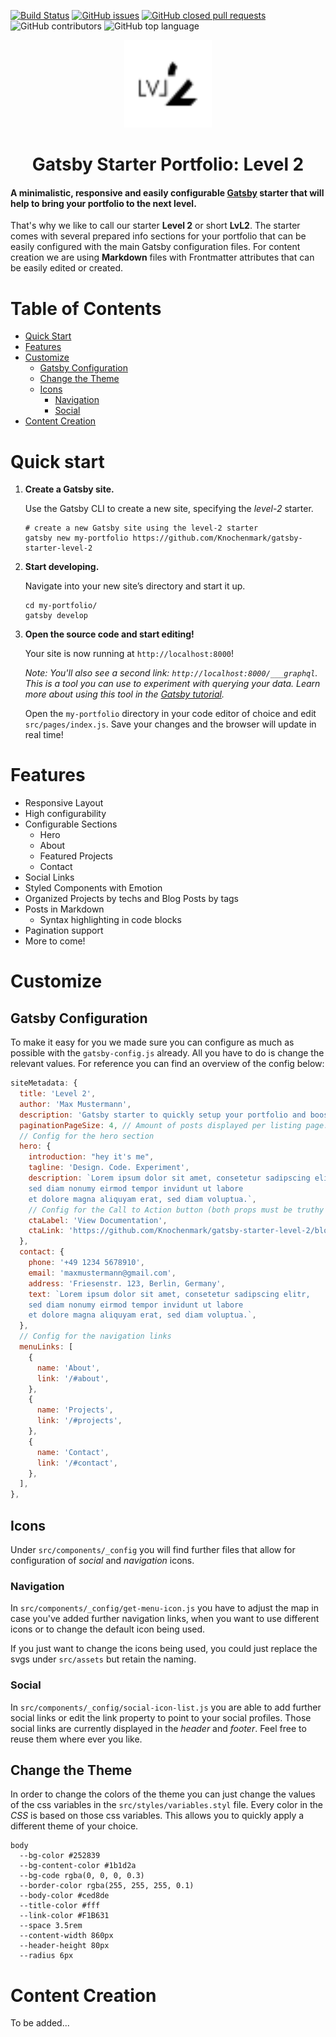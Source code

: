 [![Build Status](https://travis-ci.com/Knochenmark/gatsby-starter-level-2.svg?branch=master)](https://travis-ci.com/Knochenmark/gatsby-starter-level-2)
[![GitHub issues](https://img.shields.io/github/issues/knochenmark/gatsby-starter-level-2.svg)](https://github.com/Knochenmark/gatsby-starter-level-2/issues)
[![GitHub closed pull requests](https://img.shields.io/github/issues-pr-closed/knochenmark/gatsby-starter-level-2.svg)](https://github.com/Knochenmark/gatsby-starter-level-2/pulls)
![GitHub contributors](https://img.shields.io/github/contributors/knochenmark/gatsby-starter-level-2.svg)
![GitHub top language](https://img.shields.io/github/languages/top/knochenmark/gatsby-starter-level-2.svg)

<p align="center">
  <img alt="Level 2" src="./src/assets/logo.svg" width="140" />
</p>
<h1 align="center">
  Gatsby Starter Portfolio: Level 2
</h1>

<h4>
  A minimalistic, responsive and easily configurable <a href="https://github.com/gatsbyjs/gatsby" target="_blank">Gatsby</a> starter that will help to bring your portfolio to the next level.
</h4>

That's why we like to call our starter **Level 2** or short **LvL2**. The starter comes with several prepared info sections for your portfolio that can be easily configured with the main Gatsby configuration files. For content creation we are using **Markdown** files with Frontmatter attributes that can be easily edited or created.

# Table of Contents

- [Quick Start](#quick-start)
- [Features](#features)
- [Customize](#customize)
  - [Gatsby Configuration](#gatsby-configuration)
  - [Change the Theme](#change-the-theme)
  - [Icons](#icons)
    - [Navigation](#navigation)
    - [Social](#social)
- [Content Creation](#content-creation)

# Quick start

1.  **Create a Gatsby site.**

    Use the Gatsby CLI to create a new site, specifying the _level-2_ starter.

    ```shell
    # create a new Gatsby site using the level-2 starter
    gatsby new my-portfolio https://github.com/Knochenmark/gatsby-starter-level-2
    ```

1.  **Start developing.**

    Navigate into your new site’s directory and start it up.

    ```shell
    cd my-portfolio/
    gatsby develop
    ```

1.  **Open the source code and start editing!**

    Your site is now running at `http://localhost:8000`!

    _Note: You'll also see a second link: _`http://localhost:8000/___graphql`_. This is a tool you can use to experiment with querying your data. Learn more about using this tool in the [Gatsby tutorial](https://www.gatsbyjs.org/tutorial/part-five/#introducing-graphiql)._

    Open the `my-portfolio` directory in your code editor of choice and edit `src/pages/index.js`. Save your changes and the browser will update in real time!

# Features

- Responsive Layout
- High configurability
- Configurable Sections
  - Hero
  - About
  - Featured Projects
  - Contact
- Social Links
- Styled Components with Emotion
- Organized Projects by techs and Blog Posts by tags
- Posts in Markdown
  - Syntax highlighting in code blocks
- Pagination support
- More to come!

# Customize

## Gatsby Configuration

To make it easy for you we made sure you can configure as much as possible with the `gatsby-config.js` already.
All you have to do is change the relevant values. For reference you can find an overview of the config below:

```js
siteMetadata: {
  title: 'Level 2',
  author: 'Max Mustermann',
  description: 'Gatsby starter to quickly setup your portfolio and boost it to the next level.',
  paginationPageSize: 4, // Amount of posts displayed per listing page.
  // Config for the hero section
  hero: {
    introduction: "hey it's me",
    tagline: 'Design. Code. Experiment',
    description: `Lorem ipsum dolor sit amet, consetetur sadipscing elitr,
    sed diam nonumy eirmod tempor invidunt ut labore
    et dolore magna aliquyam erat, sed diam voluptua.`,
    // Config for the Call to Action button (both props must be truthy strings)
    ctaLabel: 'View Documentation',
    ctaLink: 'https://github.com/Knochenmark/gatsby-starter-level-2/blob/master/README.md',
  },
  contact: {
    phone: '+49 1234 5678910',
    email: 'maxmustermann@gmail.com',
    address: 'Friesenstr. 123, Berlin, Germany',
    text: `Lorem ipsum dolor sit amet, consetetur sadipscing elitr,
    sed diam nonumy eirmod tempor invidunt ut labore
    et dolore magna aliquyam erat, sed diam voluptua.`,
  },
  // Config for the navigation links
  menuLinks: [
    {
      name: 'About',
      link: '/#about',
    },
    {
      name: 'Projects',
      link: '/#projects',
    },
    {
      name: 'Contact',
      link: '/#contact',
    },
  ],
},
```

## Icons

Under `src/components/_config` you will find further files that allow for configuration of _social_ and _navigation_ icons.

### Navigation

In `src/components/_config/get-menu-icon.js` you have to adjust the map in case you've added further navigation links, when
you want to use different icons or to change the default icon being used.

If you just want to change the icons being used, you could just replace the svgs under `src/assets` but retain the naming.

### Social

In `src/components/_config/social-icon-list.js` you are able to add further social links or edit the link property to point to your social profiles. Those social links are currently displayed in the _header_ and _footer_. Feel free to reuse them where ever
you like.

## Change the Theme

In order to change the colors of the theme you can just change the values of the css variables in the `src/styles/variables.styl` file. Every color in the _CSS_ is based on those css variables. This allows you to quickly apply a different theme of your choice.

```styl
body
  --bg-color #252839
  --bg-content-color #1b1d2a
  --bg-code rgba(0, 0, 0, 0.3)
  --border-color rgba(255, 255, 255, 0.1)
  --body-color #ced8de
  --title-color #fff
  --link-color #F1B631
  --space 3.5rem
  --content-width 860px
  --header-height 80px
  --radius 6px
```

# Content Creation

To be added...
